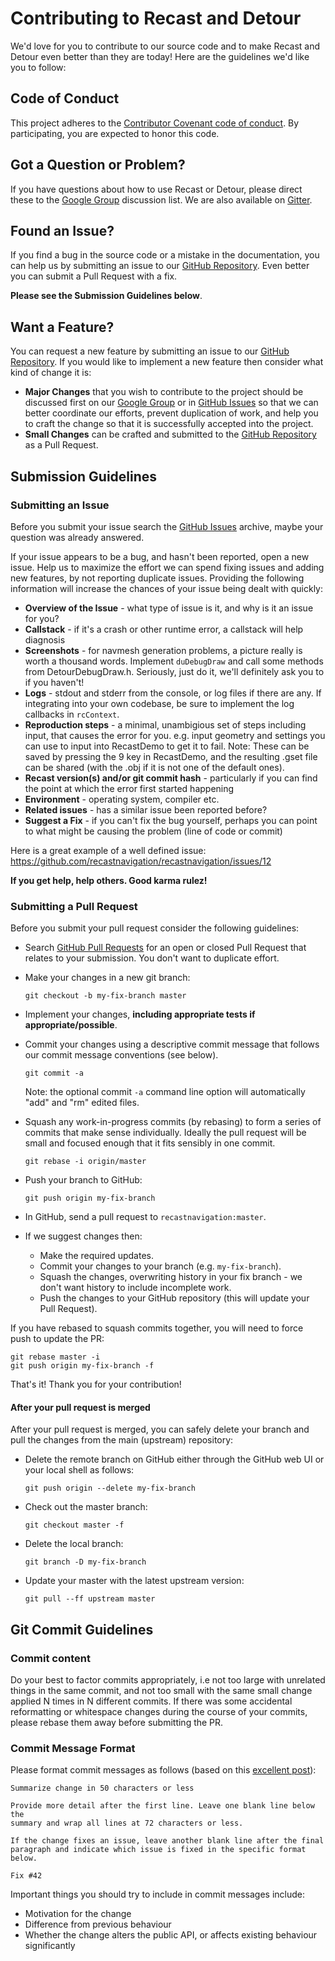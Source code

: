 # Contributing to Recast and Detour

We'd love for you to contribute to our source code and to make Recast and Detour even better than they are
today! Here are the guidelines we'd like you to follow:

## Code of Conduct
This project adheres to the [Contributor Covenant code of conduct][code-of-conduct].
By participating, you are expected to honor this code.

## Got a Question or Problem?

If you have questions about how to use Recast or Detour, please direct these to the [Google Group][groups]
discussion list. We are also available on [Gitter][gitter].

## Found an Issue?
If you find a bug in the source code or a mistake in the documentation, you can help us by
submitting an issue to our [GitHub Repository][github]. Even better you can submit a Pull Request
with a fix.

**Please see the Submission Guidelines below**.

## Want a Feature?
You can request a new feature by submitting an issue to our [GitHub Repository][github]. If you
would like to implement a new feature then consider what kind of change it is:

* **Major Changes** that you wish to contribute to the project should be discussed first on our
[Google Group][groups] or in [GitHub Issues][github-issues] so that we can better coordinate our efforts, prevent
duplication of work, and help you to craft the change so that it is successfully accepted into the
project.
* **Small Changes** can be crafted and submitted to the [GitHub Repository][github] as a Pull Request.

## Submission Guidelines

### Submitting an Issue
Before you submit your issue search the [GitHub Issues][github-issues] archive,
maybe your question was already answered.

If your issue appears to be a bug, and hasn't been reported, open a new issue.
Help us to maximize the effort we can spend fixing issues and adding new
features, by not reporting duplicate issues. Providing the following information will increase the
chances of your issue being dealt with quickly:

* **Overview of the Issue** - what type of issue is it, and why is it an issue for you?
* **Callstack** - if it's a crash or other runtime error, a callstack will help diagnosis
* **Screenshots** - for navmesh generation problems, a picture really is worth a thousand words.
    Implement `duDebugDraw` and call some methods from DetourDebugDraw.h. Seriously, just do it, we'll definitely ask you to if you haven't!
* **Logs** - stdout and stderr from the console, or log files if there are any.
    If integrating into your own codebase, be sure to implement the log callbacks in `rcContext`.
* **Reproduction steps** - a minimal, unambigious set of steps including input, that causes the error for you.
    e.g. input geometry and settings you can use to input into RecastDemo to get it to fail.
	Note: These can be saved by pressing the 9 key in RecastDemo, and the resulting .gset file can be shared (with the .obj if it is not one of the default ones).
* **Recast version(s) and/or git commit hash** - particularly if you can find the point at which the error first started happening
* **Environment** - operating system, compiler etc.
* **Related issues** - has a similar issue been reported before?
* **Suggest a Fix** - if you can't fix the bug yourself, perhaps you can point to what might be
  causing the problem (line of code or commit)

Here is a great example of a well defined issue: https://github.com/recastnavigation/recastnavigation/issues/12

**If you get help, help others. Good karma rulez!**

### Submitting a Pull Request
Before you submit your pull request consider the following guidelines:

* Search [GitHub Pull Requests][github-pulls] for an open or closed Pull Request
  that relates to your submission. You don't want to duplicate effort.
* Make your changes in a new git branch:

     ```shell
     git checkout -b my-fix-branch master
     ```

* Implement your changes, **including appropriate tests if appropriate/possible**.
* Commit your changes using a descriptive commit message that follows our commit message conventions (see below).

     ```shell
     git commit -a
     ```
  Note: the optional commit `-a` command line option will automatically "add" and "rm" edited files.

* Squash any work-in-progress commits (by rebasing) to form a series of commits that make sense individually.
  Ideally the pull request will be small and focused enough that it fits sensibly in one commit.

     ```shell
     git rebase -i origin/master
     ```

* Push your branch to GitHub:

    ```shell
    git push origin my-fix-branch
    ```

* In GitHub, send a pull request to `recastnavigation:master`.
* If we suggest changes then:
  * Make the required updates.
  * Commit your changes to your branch (e.g. `my-fix-branch`).
  * Squash the changes, overwriting history in your fix branch - we don't want history to include incomplete work.
  * Push the changes to your GitHub repository (this will update your Pull Request).

If you have rebased to squash commits together, you will need to force push to update the PR:

```shell
git rebase master -i
git push origin my-fix-branch -f
```

That's it! Thank you for your contribution!

#### After your pull request is merged

After your pull request is merged, you can safely delete your branch and pull the changes
from the main (upstream) repository:

* Delete the remote branch on GitHub either through the GitHub web UI or your local shell as follows:

    ```shell
    git push origin --delete my-fix-branch
    ```

* Check out the master branch:

    ```shell
    git checkout master -f
    ```

* Delete the local branch:

    ```shell
    git branch -D my-fix-branch
    ```

* Update your master with the latest upstream version:

    ```shell
    git pull --ff upstream master
    ```

## Git Commit Guidelines

### Commit content

Do your best to factor commits appropriately, i.e not too large with unrelated
things in the same commit, and not too small with the same small change applied N
times in N different commits. If there was some accidental reformatting or whitespace
changes during the course of your commits, please rebase them away before submitting
the PR.

### Commit Message Format
Please format commit messages as follows (based on this [excellent post](http://tbaggery.com/2008/04/19/a-note-about-git-commit-messages.html)):

```
Summarize change in 50 characters or less

Provide more detail after the first line. Leave one blank line below the
summary and wrap all lines at 72 characters or less.

If the change fixes an issue, leave another blank line after the final
paragraph and indicate which issue is fixed in the specific format
below.

Fix #42
```

Important things you should try to include in commit messages include:
* Motivation for the change
* Difference from previous behaviour
* Whether the change alters the public API, or affects existing behaviour significantly



[code-of-conduct]: https://github.com/recastnavigation/recastnavigation/blob/main/CODE_OF_CONDUCT.md
[github]: https://github.com/recastnavigation/recastnavigation
[github-issues]: https://github.com/recastnavigation/recastnavigation/issues
[github-pulls]: https://github.com/recastnavigation/recastnavigation/pulls
[gitter]: https://gitter.im/recastnavigation/chat
[groups]: https://groups.google.com/forum/?fromgroups#!forum/recastnavigation
